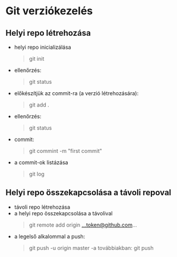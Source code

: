 # Git verziókezelés

## Helyi repo létrehozása

- helyi repo inicializálása
    > git init
- ellenőrzés:
    > git status
- előkészítjük az commit-ra (a verzió létrehozására):
    > git add .
- ellenőrzés:
    >git status
- commit:
    >git commint -m "first commit"
- a commit-ok listázása
    > git log

## Helyi repo összekapcsolása a távoli repoval

- távoli repo létrehozása 
- a helyi repo összekapcsolása a távolival
    > git remote add origin ...token@github.com...
- a legelső alkalommal a push:
    > git push -u origin master
-a továbbiakban:
    > git push